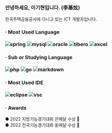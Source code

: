### 안녕하세요, 이기현입니다. (李基炫)

한국주택금융공사에 다니고 있는 ICT 개발자입니다.

<h3>· Most Used Language<br><br>
<img alt="spring" src="https://img.shields.io/badge/Spring-6DB33F?style=for-the-badge&logo=spring&logoColor=white"/>
<img alt="mysql" src="https://img.shields.io/badge/MySQL-00000F?style=for-the-badge&logo=mysql&logoColor=white"/> 
<img alt="oracle" src="https://img.shields.io/badge/Oracle-F80000?style=for-the-badge&logo=Oracle&logoColor=white"/>
<img alt="tibero" src="https://img.shields.io/badge/Tibero-ffffff?style=for-the-badge"/>
<img alt="excel" src="https://img.shields.io/badge/Microsoft_Excel-217346?style=for-the-badge&logo=microsoft-excel&logoColor=white"/>

<h3>· Sub or Studying Language<br><br>
<img alt="php" src="https://img.shields.io/badge/PHP-777BB4?style=for-the-badge&logo=php&logoColor=white" />
<img alt="go" src="https://img.shields.io/badge/go-3776AB.svg?&style=for-the-badge&logo=go&logoColor=white"/>
<img alt="markdown" src="https://img.shields.io/badge/Markdown-000000?style=for-the-badge&logo=markdown&logoColor=white"/>
  
<h3>· Most Used IDE<br><br>
<img alt="eclipse" src="https://img.shields.io/badge/Eclipse-2C2255?style=for-the-badge&logo=eclipse&logoColor=white"/>
<img alt="vsc" src="https://img.shields.io/badge/Visual_Studio_Code-0078D4?style=for-the-badge&logo=visual%20studio%20code&logoColor=white"/>


<h3>· Awards<br></h3>
● 2022 지방기능경기대회 은메달 수상 🥈<br>
● 2022 전국기능경기대회 동메달 수상 🥉
